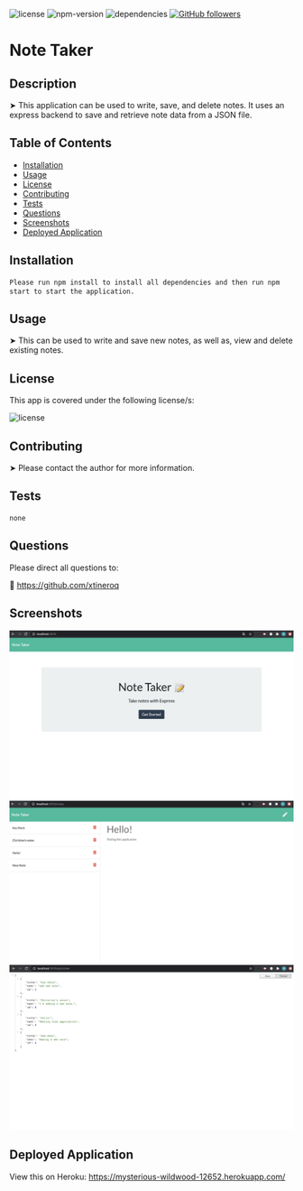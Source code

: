 ![license](https://img.shields.io/badge/license-ISC-brightgreen)
![npm-version](https://img.shields.io/npm/v/npm?color=orange)
![dependencies](https://img.shields.io/david/xtineroq/cr-hw9-readme-generator?color=blue)
[![GitHub followers](https://img.shields.io/github/followers/xtineroq.svg?style=social&label=Followers)](https://github.com/xtineroq?tab=followers)

# Note Taker

## Description
➤ This application can be used to write, save, and delete notes. It uses an express backend to save and retrieve note data from a JSON file.

## Table of Contents
* [Installation](#installation)
* [Usage](#usage)
* [License](#license)
* [Contributing](#contributing)
* [Tests](#tests)
* [Questions](#questions)
* [Screenshots](#screenshots)
* [Deployed Application](#deployed-application)

## Installation
```
Please run npm install to install all dependencies and then run npm start to start the application.
```

## Usage
➤ This can be used to write and save new notes, as well as, view and delete existing notes.

## License
This app is covered under the following license/s:

![license](https://img.shields.io/badge/license-ISC-brightgreen)

## Contributing
➤ Please contact the author for more information.

## Tests
```
none
```

## Questions
Please direct all questions to:

👤 https://github.com/xtineroq


## Screenshots
![homepage](./public/assets/images/home.png)
![notes](./public/assets/images/notes.png)
![jsonData](./public/assets/images/jsonData.png)

## Deployed Application

View this on Heroku:
https://mysterious-wildwood-12652.herokuapp.com/
